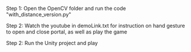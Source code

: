 Step 1: Open the OpenCV folder and run the code "with_distance_version.py"

Step 2: Watch the youtube in demoLink.txt for instruction on hand gesture to open and close portal, as well as play the game

Step 2: Run the Unity project and play
